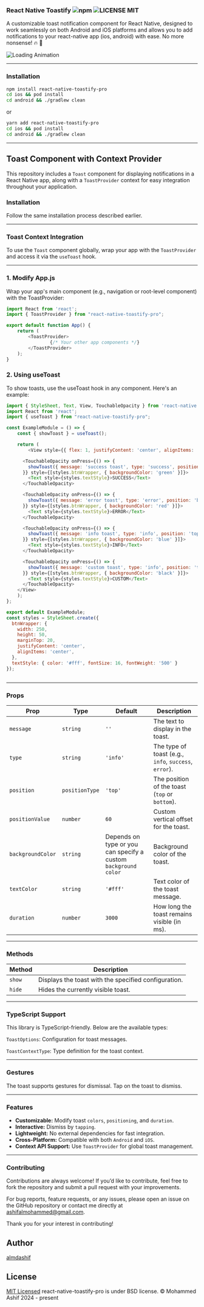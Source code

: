 ### React Native Toastify  ![npm](https://img.shields.io/npm/v/react-native-toastify-pro) ![LICENSE MIT](https://img.shields.io/badge/license-MIT-brightgreen.svg)

A customizable toast notification component for React Native, designed to work seamlessly on both Android and iOS platforms and  allows you to add notifications to your react-native app (ios, android) with ease. No more nonsense! :fire: 🎉 

![Loading Animation](src/Images/toast.gif)



---



### Installation

```bash
npm install react-native-toastify-pro
cd ios && pod install
cd android && ./gradlew clean
```
or

```bash
yarn add react-native-toastify-pro
cd ios && pod install
cd android && ./gradlew clean
```

---

## Toast Component with Context Provider

This repository includes a `Toast` component for displaying notifications in a React Native app, along with a `ToastProvider` context for easy integration throughout your application.



### Installation

Follow the same installation process described earlier.

---

### Toast Context Integration

To use the `Toast` component globally, wrap your app with the `ToastProvider` and access it via the `useToast` hook.

---

### 1. Modify App.js
Wrap your app's main component (e.g., navigation or root-level component) with the ToastProvider:

```js
import React from 'react';
import { ToastProvider } from "react-native-toastify-pro";

export default function App() {
    return (
        <ToastProvider>
                {/* Your other app components */}
        </ToastProvider>
    );
}

```

### 2. Using useToast
To show toasts, use the useToast hook in any component. Here's an example:

```js
import { StyleSheet, Text, View, TouchableOpacity } from 'react-native';
import React from 'react';
import { useToast } from "react-native-toastify-pro";

const ExampleModule = () => {
    const { showToast } = useToast();

    return (
        <View style={{ flex: 1, justifyContent: 'center', alignItems: 'center' }}>

      <TouchableOpacity onPress={() => {
        showToast({ message: 'success toast', type: 'success', position: 'top', duration: 3000 });
      }} style={[styles.btnWrapper, { backgroundColor: 'green' }]}>
        <Text style={styles.textStyle}>SUCCESS</Text>
      </TouchableOpacity>

      <TouchableOpacity onPress={() => {
        showToast({ message: 'error toast', type: 'error', position: 'bottom', duration: 4000 });
      }} style={[styles.btnWrapper, { backgroundColor: 'red' }]}>
        <Text style={styles.textStyle}>ERROR</Text>
      </TouchableOpacity>

      <TouchableOpacity onPress={() => {
        showToast({ message: 'info toast', type: 'info', position: 'top', duration: 5000 });
      }} style={[styles.btnWrapper, { backgroundColor: 'blue' }]}>
        <Text style={styles.textStyle}>INFO</Text>
      </TouchableOpacity>

      <TouchableOpacity onPress={() => {
        showToast({ message: 'custom toast', type: 'info', position: 'top', duration: 5000, backgroundColor: 'black', textColor: 'white', positionValue: 100 });
      }} style={[styles.btnWrapper, { backgroundColor: 'black' }]}>
        <Text style={styles.textStyle}>CUSTOM</Text>
      </TouchableOpacity>
    </View>
    );
};

export default ExampleModule;
const styles = StyleSheet.create({
  btnWrapper: {
    width: 250,  
    height: 50, 
    marginTop: 20,
    justifyContent: 'center', 
    alignItems: 'center',
  },
  textStyle: { color: '#fff', fontSize: 16, fontWeight: '500' }
});



```
---

### Props

| Prop             | Type              | Default       | Description                                         |
|------------------|-------------------|---------------|-----------------------------------------------------|
| `message`        | `string`          | `''`          | The text to display in the toast.                  |
| `type`           | `string`          | `'info'`      | The type of toast (e.g., `info`, `success`, `error`).|
| `position`       | `positionType`    | `'top'`       | The position of the toast (`top` or `bottom`).      |
| `positionValue`  | `number`          | `60`          | Custom vertical offset for the toast.              |
| `backgroundColor`| `string`          | Depends on type or you can specify a custom `background color`| Background color of the toast.                    |
| `textColor`      | `string`          | `'#fff'`      | Text color of the toast message.                   |
| `duration`       | `number`          | `3000`        | How long the toast remains visible (in ms).         |

---

### Methods

| Method     | Description                                            |
|------------|--------------------------------------------------------|
| `show`     | Displays the toast with the specified configuration.    |
| `hide`     | Hides the currently visible toast.                     |

---

### TypeScript Support
This library is TypeScript-friendly. Below are the available types:

`ToastOptions`: Configuration for toast messages.

`ToastContextType`: Type definition for the toast context.

---

### Gestures

The toast supports gestures for dismissal. Tap on the toast to dismiss.

---

### Features

- **Customizable:** Modify toast `colors`, `positioning`, and `duration`.
- **Interactive:** Dismiss by `tapping`.
- **Lightweight:** No external dependencies for fast integration.
- **Cross-Platform:** Compatible with both `Android` and `iOS`.
- **Context API Support:** Use `ToastProvider` for global toast management.

---


### Contributing

Contributions are always welcome! If you’d like to contribute, feel free to fork the repository and submit a pull request with your improvements.

For bug reports, feature requests, or any issues, please open an issue on the GitHub repository or contact me directly at ashifalmohammed@gmail.com.

Thank you for your interest in contributing!



## Author
[almdashif](https://github.com/almdashif)

## License
[MIT Licensed](https://github.com/almdashif/react-native-toastify-pro/blob/main/LICENSE) react-native-toastify-pro is under BSD license. © Mohammed Ashif  2024 - present

